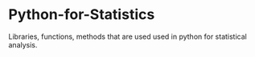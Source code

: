# Python-for-Statistics
Libraries, functions, methods that are used used in python for statistical analysis.
